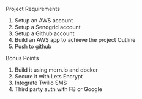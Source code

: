Project Requirements

1. Setup an AWS account
2. Setup a Sendgrid account
3. Setup a Github account
4. Build an AWS app to achieve the project Outline
5. Push to github

Bonus Points
1. Build it using mern.io and docker
2. Secure it with Lets Encrypt
3. Integrate Twilio SMS
4. Third party auth with FB or Google
